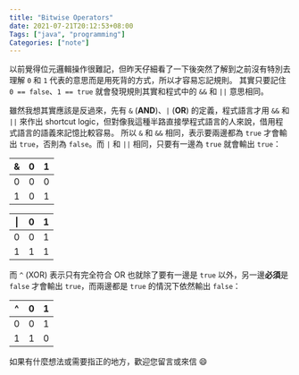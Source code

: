 ```yaml
---
title: "Bitwise Operators"
date: 2021-07-21T20:12:53+08:00
Tags: ["java", "programming"]
Categories: ["note"]
---
```


以前覺得位元邏輯操作很難記，但昨天仔細看了一下後突然了解到之前沒有特別去理解 `0` 和 `1` 代表的意思而是用死背的方式，所以才容易忘記規則。
其實只要記住 `0 == false`、`1 == true` 就會發現規則其實和程式中的 `&&` 和 `||` 意思相同。

雖然我想其實應該是反過來，先有 `&` (**AND**)、`|` (**OR**) 的定義，程式語言才用 `&&` 和 `||` 來作出 shortcut logic，但對像我這種半路直接學程式語言的人來說，借用程式語言的語義來記憶比較容易。
所以 `&` 和 `&&` 相同，表示要兩邊都為 `true` 才會輸出 `true`，否則為 `false`。而 `|` 和 `||` 相同，只要有一邊為 `true` 就會輸出 `true`：


|    &     |    0     |    1     |
| -------- | -------- | -------- |
|    0     |    0     |    0     |
|    1     |    0     |    1     |


|    \|    |    0     |    1     |
| -------- | -------- | -------- |
|    0     |    0     |    1     |
|    1     |    1     |    1     |

而 `^` (XOR) 表示只有完全符合 OR 也就除了要有一邊是 `true` 以外，另一邊**必須**是 `false` 才會輸出 `true`，而兩邊都是 `true` 的情況下依然輸出 `false`：

|    ^     |    0     |    1     |
| -------- | -------- | -------- |
|    0     |    0     |    1     |
|    1     |    1     |    0     |

如果有什麼想法或需要指正的地方，歡迎您留言或來信 😄